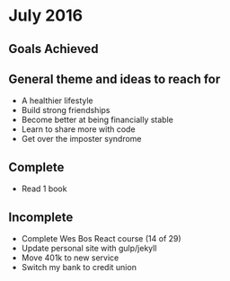 # July 2016

## Goals Achieved

## General theme and ideas to reach for
* A healthier lifestyle
* Build strong friendships
* Become better at being financially stable
* Learn to share more with code
* Get over the imposter syndrome

## Complete
* Read 1 book

## Incomplete
* Complete Wes Bos React course (14 of 29)
* Update personal site with gulp/jekyll
* Move 401k to new service
* Switch my bank to credit union
